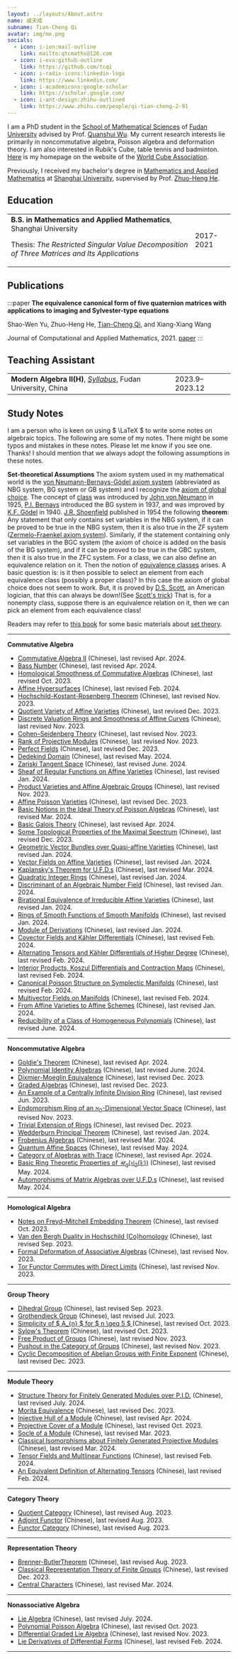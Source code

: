 ```yaml
---
layout: ../layouts/About.astro
name: 戚天成
subname: Tian-Cheng Qi
avatar: img/me.png
socials:
  - icon: i-ion:mail-outline
    link: mailto:qtcmaths@126.com
  - icon: i-eva:github-outline
    link: https://github.com/tcqi
  - icon: i-radix-icons:linkedin-logo
    link: https://www.linkedin.com/
  - icon: i-academicons:google-scholar
    link: https://scholar.google.com/
  - icon: i-ant-design:zhihu-outlined
    link: https://www.zhihu.com/people/qi-tian-cheng-2-91
---
```


I am a PhD student in the [School of Mathematical Sciences](https://math.fudan.edu.cn/) of [Fudan University](https://www.fudan.edu.cn/) advised by Prof. [Quanshui Wu](https://math.fudan.edu.cn/fa/05/c30607a326149/page.htm). My current research interests lie primarily in noncommutative algebra, Poisson algebra and deformation theory. I am also interested in Rubik's Cube, table tennis and badminton. [Here](https://www.worldcubeassociation.org/persons/2015QITI01) is my homepage on the website of the [World Cube Association](https://en.wikipedia.org/wiki/World_Cube_Association).

Previously, I received my bachelor's degree in [Mathematics and Applied Mathematics](http://math.shu.edu.cn/) at [Shanghai University](https://www.shu.edu.cn/), supervised by Prof. [Zhuo-Heng He](https://irctmt.shu.edu.cn/Portals/728/teacher/ZhuohengHe/ZhuohengHe.html).


## Education

|                                        |           |
|--------------------------------------- | --------- |
| **B.S. in Mathematics and Applied Mathematics**, Shanghai University <p>Thesis: _The Restricted Singular Value Decomposition of Three Matrices and Its Applications_</p> | 2017-2021 |


## Publications

:::paper
**The equivalence canonical form of five quaternion matrices with applications to imaging and Sylvester-type equations**

Shao-Wen Yu, Zhuo-Heng He, <u>Tian-Cheng Qi</u>, and Xiang-Xiang Wang

Journal of Computational and Applied Mathematics, 2021.
[paper](https://www.sciencedirect.com/science/article/abs/pii/S0377042721001138)
:::



## Teaching Assistant

|                                        |           |
|--------------------------------------- | --------- |
| **Modern Algebra II(H)**, _[Syllabus](/files/syllabus/MATH130143h.03-2023-2024-1.pdf)_, Fudan University, China  | 2023.9–2023.12 |


## Study Notes

I am a person who is keen on using  $ \LaTeX $ to write some notes on algebraic topics. The following are some of my notes. There might be some typos and mistakes in these notes. Please let me know if you see one. Thanks! I should mention that we always adopt the following assumptions in these notes.

**Set-theoretical Assumptions** The axiom system used in my mathematical world is the [von Neumann-Bernays-Gödel axiom system](https://en.wikipedia.org/wiki/Von_Neumann%E2%80%93Bernays%E2%80%93G%C3%B6del_set_theory) (abbreviated as NBG system, BG system or GB system) and I recognize the [axiom of global choice](https://en.wikipedia.org/wiki/Axiom_of_global_choice). The concept of [class](https://en.wikipedia.org/wiki/Class_(set_theory)) was introduced by [John von Neumann](https://en.wikipedia.org/wiki/John_von_Neumann) in 1925, [P.I. Bernays](https://en.wikipedia.org/wiki/Paul_Bernays) introduced the BG system in 1937, and was improved by [K.F. Gödel](https://en.wikipedia.org/wiki/Kurt_G%C3%B6del) in 1940. [J.R. Shoenfield](https://en.wikipedia.org/wiki/Joseph_R._Shoenfield) published in 1954 the following **theorem**: Any statement that only contains set variables in the NBG system, if it can be proved to be true in the NBG system, then it is also true in the ZF system ([Zermelo-Fraenkel axiom system](https://en.wikipedia.org/wiki/Zermelo%E2%80%93Fraenkel_set_theory)). Similarly, if the statement containing only set variables in the BGC system (the axiom of choice is added on the basis of the BG system), and if it can be proved to be true in the GBC system, then it is also true in the ZFC system. For a class, we can also define an equivalence relation on it. Then the notion of [equivalence classes](https://en.wikipedia.org/wiki/Equivalence_class) arises. A basic question is: is it then possible to select an element from each equivalence class (possibly a proper class)? In this case the axiom of global choice does not seem to work. But, it is proved by [D.S. Scott](https://en.wikipedia.org/wiki/Dana_Scott), an American logician, that this can always be down!(See [Scott's trick](https://en.wikipedia.org/wiki/Scott%27s_trick)) That is, for a nonempty class, suppose there is an equivalence relation on it, then we can pick an element from each equivalence class!

Readers may refer to [this book](https://link.springer.com/book/10.1007/3-540-44761-X) for some basic materials about [set theory](https://en.wikipedia.org/wiki/Set_theory).

---
**Commutative Algebra**
- [Commutative Algebra II](/files/notes/CA2-2023.pdf) (Chinese), last revised Apr. 2024.
- [Bass Number](/files/notes/Bassnumb.pdf) (Chinese), last revised Apr. 2024.
- [Homological Smoothness of Commutative Algebras](/files/notes/homologismothca.pdf) (Chinese), last revised Oct. 2023.
- [Affine Hypersurfaces](/files/notes/affhypers.pdf) (Chinese), last revised Feb. 2024.
- [Hochschild-Kostant-Rosenberg Theorem](/files/notes/hkrthm.pdf) (Chinese), last revised Nov. 2023.
- [Quotient Variety of Affine Varieties](/files/notes/quotvaire.pdf) (Chinese), last revised Dec. 2023.
- [Discrete Valuation Rings and Smoothness of Affine Curves](/files/notes/smoothnessaffcurve.pdf) (Chinese), last revised Nov. 2023.
- [Cohen–Seidenberg Theory](/files/notes/Cohen–Seidenberg.pdf) (Chinese), last revised Nov. 2023.
- [Rank of Projective Modules](/files/notes/rankprojmCA.pdf) (Chinese), last revised Nov. 2023.
- [Perfect Fields](/files/notes/perfields.pdf) (Chinese), last revised Dec. 2023.
- [Dedekind Domain](/files/notes/Dedekinddomain.pdf) (Chinese), last revised May. 2024.
- [Zariski Tangent Space](/files/notes/zariskitansp.pdf) (Chinese), last revised June. 2024.
- [Sheaf of Regular Functions on Affine Varieties](/files/notes/sheafregfun.pdf) (Chinese), last revised Jan. 2024.
- [Product Varieties and Affine Algebraic Groups](/files/notes/affvprodalggrpHopf.pdf) (Chinese), last revised Nov. 2023.
- [Affine Poisson Varieties](/files/notes/affinePoissonvari.pdf) (Chinese), last revised Dec. 2023.
- [Basic Notions in the Ideal Theory of Poisson Algebras](/files/notes/Poissonidealth.pdf) (Chinese), last revised Mar. 2024.
- [Basic Galois Theory](/files/notes/Galoistheory.pdf) (Chinese), last revised Apr. 2024.
- [Some Topological Properties of the Maximal Spectrum](/files/notes/sometopofoMAXSPEC.pdf) (Chinese), last revised Dec. 2023.
- [Geometric Vector Bundles over Quasi-affine Varieties](/files/notes/geovecbundquaafv.pdf) (Chinese), last revised Jan. 2024.
- [Vector Fields on Affine Varieties](/files/notes/vectorfieldaffv.pdf) (Chinese), last revised Jan. 2024.
- [Kaplansky's Theorem for U.F.D.s](/files/notes/KapthmUFD.pdf) (Chinese), last revised Mar. 2024.
- [Quadratic Integer Rings](/files/notes/quaintering.pdf) (Chinese), last revised Jan. 2024.
- [Discriminant of an Algebraic Number Field](/files/notes/discrimofanf.pdf) (Chinese), last revised Jan. 2024.
- [Birational Equivalence of Irreducible Affine Varieties](/files/notes/rationalmapbirational.pdf) (Chinese), last revised Jan. 2024.
- [Rings of Smooth Functions of Smooth Manifolds](/files/notes/smoothfuncring.pdf) (Chinese), last revised Jan. 2024.
- [Module of Derivations](/files/notes/modofderivations.pdf) (Chinese), last revised Jan. 2024.
- [Covector Fields and Kähler Differentials](/files/notes/covecfKahldiff.pdf) (Chinese), last revised Feb. 2024.
- [Alternating Tensors and Kähler Differentials of Higher Degree](/files/notes/alternattensorKahlerhigh.pdf) (Chinese), last revised Feb. 2024.
- [Interior Products, Koszul Differentials and Contraction Maps](/files/notes/inteerprodKoszul.pdf) (Chinese), last revised Feb. 2024.
- [Canonical Poisson Structure on Symplectic Manifolds](/files/notes/symplecmanfpoisson.pdf) (Chinese), last revised Feb. 2024.
- [Multivector Fields on Manifolds](/files/notes/multvectorfie.pdf) (Chinese), last revised Feb. 2024.
- [From Affine Varieties to Affine Schemes](/files/notes/fromaffvatoaffsc.pdf) (Chinese), last revised Jan. 2024.
- [Reducibility of a Class of Homogeneous Polynomials](/files/notes/reducbhompolyegalgclf.pdf) (Chinese), last revised June. 2024.
---
**Noncommutative Algebra**
- [Goldie's Theorem](/files/notes/GoldieThm.pdf) (Chinese), last revised Apr. 2024.
- [Polynomial Identity Algebras](/files/notes/PIalg.pdf) (Chinese), last revised June. 2024.
- [Dixmier-Moeglin Equivalence](/files/notes/introtoDME.pdf) (Chinese), last revised Dec. 2023.
- [Graded Algebras](/files/notes/gradedalg.pdf) (Chinese), last revised Dec. 2023.
- [An Example of a Centrally Infinite Division Ring](/files/notes/centerinfidiringeg.pdf) (Chinese), last revised Jun. 2023.
- [Endomorphism Ring of an $\aleph_{0}$-Dimensional Vector Space](/files/notes/EndofVwithcountinfd.pdf) (Chinese), last revised Nov. 2023.
- [Trivial Extension of Rings](/files/notes/trivialexrings.pdf) (Chinese), last revised Dec. 2023.
- [Wedderburn Principal Theorem](/files/notes/Wedderburnpthm.pdf) (Chinese), last revised Jan. 2024.
- [Frobenius Algebras](/files/notes/Frobeniusalg.pdf) (Chinese), last revised Mar. 2024.
- [Quantum Affine Spaces](/files/notes/quantumaffsp.pdf) (Chinese), last revised May. 2024.
- [Category of Algebras with Trace](/files/notes/catalgwitrace.pdf) (Chinese), last revised Apr. 2024.
- [Basic Ring Theoretic Properties of $\mathcal{U}_{q}(\mathfrak{sl}_{2}(\mathbb{k}))$](/files/notes/basicringpropUqsl2.pdf) (Chinese), last revised May. 2024.
- [Automorphisms of Matrix Algebras over U.F.D.s](/files/notes/UFDautomatrixalg.pdf) (Chinese), last revised May. 2024.
---
**Homological Algebra**
- [Notes on Freyd–Mitchell Embedding Theorem](/files/notes/Freyd–Mitchellembedding.pdf) (Chinese), last revised Oct. 2023.
- [Van den Bergh Duality in Hochschild (Co)homology](/files/notes/vdbdualityHochschild.pdf) (Chinese), last revised Sep. 2023.
- [Formal Deformation of Associative Algebras](/files/notes/deformassalg.pdf) (Chinese), last revised Nov. 2023.
- [Tor Functor Commutes with Direct Limits](/files/notes/Torcommdireclim.pdf) (Chinese), last revised Nov. 2023.
---
**Group Theory**
- [Dihedral Group](/files/notes/Dihedralgroup.pdf) (Chinese), last revised Sep. 2023.
- [Grothendieck Group](/files/notes/Grothendieckgroup.pdf) (Chinese), last revised Jul. 2023.
- [Simplicity of $ A_{n} $ for $ n   \geq 5 $ ](/files/notes/Ansimplegroupngeq5.pdf) (Chinese), last revised Oct. 2023.
- [Sylow's Theorem](/files/notes/Sylowthm.pdf) (Chinese), last revised Oct. 2023.
- [Free Product of Groups](/files/notes/freeprodgrps.pdf) (Chinese), last revised Nov. 2023.
- [Pushout in the Category of Groups](/files/notes/pushoutingrpcat.pdf) (Chinese), last revised Nov. 2023.
- [Cyclic Decomposition of Abelian Groups with Finite Exponent](/files/notes/cyclicdecofAgrpwithfexpo.pdf) (Chinese), last revised Dec. 2023.
---
**Module Theory**
- [Structure Theory for Finitely Generated Modules over P.I.D.](/files/notes/fgmodulePID.pdf) (Chinese), last revised July. 2024.
- [Morita Equivalence](/files/notes/Moritaequiv.pdf) (Chinese), last revised Dec. 2023.
- [Injective Hull of a Module](/files/notes/injhullofmodule.pdf) (Chinese), last revised Apr. 2024.
- [Projective Cover of a Module](/files/notes/projcoverofmodu.pdf) (Chinese), last revised Oct. 2023.
- [Socle of a Module](/files/notes/socleofmodule.pdf) (Chinese), last revised Mar. 2023.
- [Classical Isomorphisms about Finitely Generated Projective Modules](/files/notes/classicalisofgprojm.pdf) (Chinese), last revised Mar. 2024.
- [Tensor Fields and Multlinear Functions](/files/notes/tenorfieldmultline.pdf) (Chinese), last revised Feb. 2024.
- [An Equivalent Definition of Alternating Tensors](/files/notes/equivdefforalgtensor.pdf) (Chinese), last revised Feb. 2024.
---
**Category Theory**
- [Quotient Category](/files/notes/quotientcat.pdf) (Chinese), last revised Aug. 2023.
- [Adjoint Functor](/files/notes/adjointfun.pdf) (Chinese), last revised Aug. 2023.
- [Functor Category](/files/notes/funcateandYon.pdf) (Chinese), last revised Aug. 2023.
---
**Representation Theory**
- [Brenner-ButlerTheorem](/files/notes/Brenner-ButlerTheorem.pdf) (Chinese), last revised Aug. 2023.
- [Classical Representation Theory of Finite Groups](/files/notes/repfintegrp2023A.pdf) (Chinese),  last revised Dec. 2023.
- [Central Characters](/files/notes/centrachararep.pdf) (Chinese),  last revised Mar. 2024.
---
**Nonassociative Algebra**
- [Lie Algebra](/files/notes/Liealg.pdf) (Chinese), last revised July. 2024.
- [Polynomial Poisson Algebra](/files/notes/oplynoPoissnote.pdf) (Chinese), last revised Oct. 2023.
- [Differential Graded Lie Algebra](/files/notes/DGLA.pdf) (Chinese), last revised Nov. 2023.
- [Lie Derivatives of Differential Forms](/files/notes/liederivoddffform.pdf) (Chinese), last revised Feb. 2024.
---